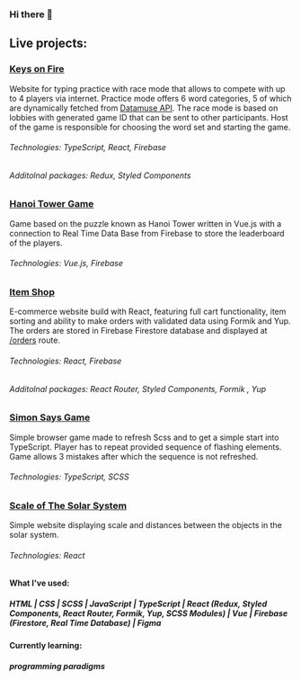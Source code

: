 ### Hi there 👋

## Live projects:
### [Keys on Fire](https://keysonfire.netlify.app/)
Website for typing practice with race mode that allows to compete with up to 4 players via internet. Practice mode offers 6 word categories, 5 of which are dynamically fetched from [Datamuse API](https://www.datamuse.com/api/). The race mode is based on lobbies with generated game ID that can be sent to other participants. Host of the game is responsible for choosing the word set and starting the game.
###### Technologies: TypeScript, React, Firebase
###### Additolnal packages:  Redux, Styled Components
### [Hanoi Tower Game](https://hanoitowerapp.netlify.app/)
Game based on the puzzle known as Hanoi Tower written in Vue.js with a connection to Real Time Data Base from Firebase to store the leaderboard of the players.
###### Technologies: Vue.js, Firebase
### [Item Shop](https://itemshop-project.netlify.app/) 
E-commerce website build with React, featuring full cart functionality, item sorting and ability to make orders with validated data using Formik and Yup. The orders are stored in Firebase Firestore database and displayed at [/orders](https://itemshop-project.netlify.app/orders) route.
 ###### Technologies: React, Firebase
 ###### Additolnal packages:  React Router, Styled Components, Formik , Yup
### [Simon Says Game](https://simple-simon-says.netlify.app/) 
Simple browser game made to refresh Scss and to get a simple start into TypeScript. Player has to repeat provided sequence of flashing elements. Game allows 3 mistakes after which the sequence is not refreshed.
 ###### Technologies: TypeScript, SCSS
 ### [Scale of The Solar System](https://scaleofthesolarsystem.netlify.app/)
 Simple website displaying scale and distances between the objects in the solar system.
  ###### Technologies: React


#### What I've used:
##### HTML | CSS | SCSS | JavaScript | TypeScript | React (Redux, Styled Components, React Router, Formik, Yup, SCSS Modules) | Vue | Firebase (Firestore, Real Time Database) | Figma
#### Currently learning:
##### programming paradigms
